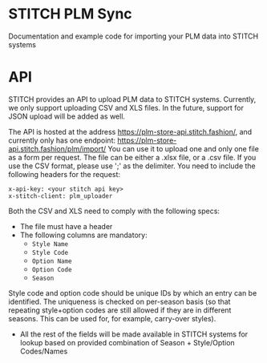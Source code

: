 # STITCH PLM Sync
Documentation and example code for importing your PLM data into STITCH systems

# API
STITCH provides an API to upload PLM data to STITCH systems.
Currently, we only support uploading CSV and XLS files. In the future, support for JSON upload will be added as well.

The API is hosted at the address https://plm-store-api.stitch.fashion/, and currently only has one endpoint: https://plm-store-api.stitch.fashion/plm/import/
You can use it to upload one and only one file as a form per request. The file can be either a .xlsx file, or a .csv file. If you use the CSV format, please use ';' as the delimiter.
You need to include the following headers for the request:  
```
x-api-key: <your stitch api key>  
x-stitch-client: plm_uploader
```

Both the CSV and XLS need to comply with the following specs:
- The file must have a header
- The following columns are mandatory:
    -  `Style Name` 
    -  `Style Code`
    -  `Option Name` 
    -  `Option Code` 
    -  `Season` 

Style code and option code should be unique IDs by which an entry can be identified. The uniqueness is checked on per-season basis 
(so that repeating style+option codes are still allowed if they are in different seasons. This can be used for, for example, carry-over styles).
- All the rest of the fields will be made available in STITCH systems for lookup based on provided combination of Season + Style/Option Codes/Names 
